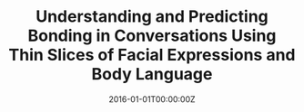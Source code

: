 ---
title: "Understanding and Predicting Bonding in Conversations Using Thin Slices of Facial Expressions and Body Language"
authors:
- admin
- D. McDuff
- Y. K. Kim
- \& Picard R. Picard R
date: "2016-01-01T00:00:00Z"
doi: ""

author_notes:
- ""
- ""
- ""
- ""

# Schedule page publish date (NOT publication's date).
publishDate: "2016-01-01T00:00:00Z"

# Publication type.
# Legend: 0 = Uncategorized; 1 = Conference paper; 2 = Journal article;
# 3 = Preprint / Working Paper; 4 = Report; 5 = Book; 6 = Book section;
# 7 = Thesis; 8 = Patent
publication_types: ["1"]

# Publication name and optional abbreviated publication name.
publication: In *Intelligent Virtual Agents* 
publication_short: In *Intelligent Virtual Agents* 

abstract: 
# Summary. An optional shortened abstract.
summary: ''

tags:
- Affective Computing
- Human-AI Interaction
- Intelligent Virtual Agents
featured: false

links:
url_pdf: http://affect.media.mit.edu/pdfs/16.Jaques-IVAbonding.pdf
url_code: ''
url_dataset: ''
url_poster: ''
url_project: ''
url_slides: ''
url_source: ''
url_video: ''

# Featured image
# To use, add an image named `featured.jpg/png` to your page's folder. 
image:
  caption: ''
  focal_point: Center
  preview_only: false

# Associated Projects (optional).
#   Associate this publication with one or more of your projects.
#   Simply enter your project's folder or file name without extension.
#   E.g. `internal-project` references `content/project/internal-project/index.md`.
#   Otherwise, set `projects: []`.
projects: []

# Slides (optional).
#   Associate this publication with Markdown slides.
#   Simply enter your slide deck's filename without extension.
#   E.g. `slides: "example"` references `content/slides/example/index.md`.
#   Otherwise, set `slides: ""`.
slides: ""
---
